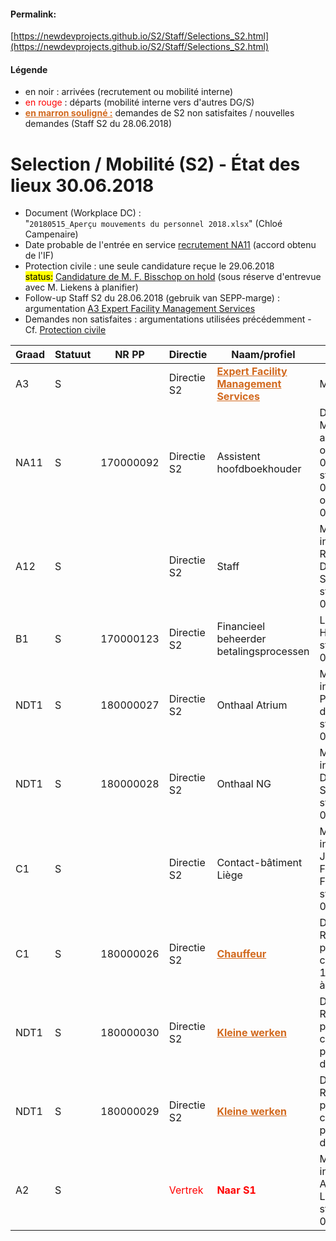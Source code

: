 <link rel="stylesheet" href="https://newdevprojects.github.io/S2/S2.css">

#### Permalink: 
[https://newdevprojects.github.io/S2/Staff/Selections_S2.html](https://newdevprojects.github.io/S2/Staff/Selections_S2.html)

#### Légende

* en noir : arrivées (recrutement ou mobilité interne)
* <font color="red">en rouge</font> : départs (mobilité interne vers d'autres DG/S)
* <font color="chocolate"><b><u>en marron souligné :</u></b></font> demandes de S2 non satisfaites / nouvelles demandes (Staff S2 du 28.06.2018)

# Selection / Mobilité (S2) - &Eacute;tat des lieux 30.06.2018

* Document (Workplace DC) :  
"`20180515_Aperçu mouvements du personnel 2018.xlsx`" (Chloé Campenaire)
* Date probable de l'entrée en service [recrutement NA11](http://nimb.ws/jNcbgk) (accord obtenu de l'IF)
* Protection civile : une seule candidature reçue le 29.06.2018<br><mark>status:</mark> [Candidature de M. F. Bisschop on hold](http://nimb.ws/oWt5fC) (sous réserve d'entrevue avec M. Liekens à planifier)
* Follow-up Staff S2 du 28.06.2018 (gebruik van SEPP-marge) : argumentation [A3 Expert Facility Management Services](http://nimb.ws/3OTHfC)
* Demandes non satisfaites : argumentations utilisées précédemment - Cf. [Protection civile](http://nimb.ws/YZ8LMl)

| Graad | Statuut | NR PP | Directie | Naam/profiel | SVZ | Taalrol |
| --- | --- | --- | --- | --- | --- | --- |
| A3 | S | &nbsp; | Directie S2 | <font color="chocolate"><b><u>Expert Facility Management Services</u></b></font> | Marge SEPP | FR ou NL |
| NA11 | S | 170000092 | Directie S2 | Assistent hoofdboekhouder | Denis Mailleux<br>akkoord IF op 07.06.2018<br>start: 01.08.2018 of 01.09.2018 | FR |
| A12 | S | &nbsp; | Directie S2 | Staff | Mobilité interne Robert Dumoulin de S4<br>start: 09.04.2018 | FR/NL |
|  B1 | S | 170000123 | Directie S2 |  Financieel beheerder betalingsprocessen | Liesbeth Hollevoet<br>start: 01.03.2018 | NL |
| NDT1 | S | 180000027 | Directie S2 | Onthaal Atrium | Mobilité interne Ingrid Peeterman de S4<br>start: 01.09.2018 | NL |
| NDT1 | S | 180000028 | Directie S2 | Onthaal NG | Mobilité interne Greta D'Haen de S4<br>start: 01.09.2018 | NL |
| C1 | S | &nbsp; | Directie S2 | Contact-bâtiment Liège | Mobilité interne Jean-François Falise de S4<br>start: 01.07.2018 | FR |
| C1 | S | 180000026 | Directie S2 | <font color="chocolate"><b><u>Chauffeur</u></b></font> | Détachement Réforme protection civile<br>1 candidat - à interviewer | NL ou FR |
| NDT1 | S | 180000030 | Directie S2 | <font color="chocolate"><b><u>Kleine werken</u></b></font> | Détachement Réforme protection civile<br>pas encore de candidat | FR |
| NDT1 | S | 180000029 | Directie S2 | <font color="chocolate"><b><u>Kleine werken</u></b></font> | Détachement Réforme protection civile<br>pas encore de candidat | NL |
| A2 | S | &nbsp; | <font color="red">Vertrek</font> | <font color="red"><b>Naar S1</b></font> | Mobilité interne Annelies Laureys<br>start: 01.07.2018 | NL |

